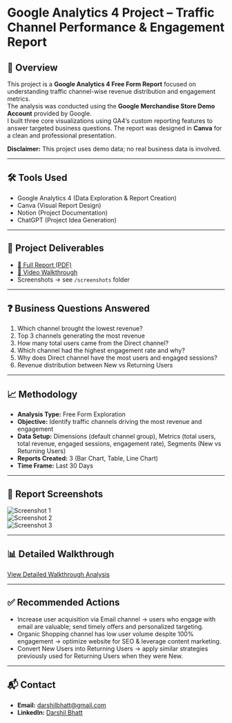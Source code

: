# Google Analytics 4 Project – Traffic Channel Performance & Engagement Report

## 📌 Overview
This project is a **Google Analytics 4 Free Form Report** focused on understanding traffic channel-wise revenue distribution and engagement metrics.  
The analysis was conducted using the **Google Merchandise Store Demo Account** provided by Google.  
I built three core visualizations using GA4’s custom reporting features to answer targeted business questions. The report was designed in **Canva** for a clean and professional presentation.

**Disclaimer:** This project uses demo data; no real business data is involved.

---

## 🛠 Tools Used
- Google Analytics 4 (Data Exploration & Report Creation)  
- Canva (Visual Report Design)  
- Notion (Project Documentation)  
- ChatGPT (Project Idea Generation)  

---

## 📂 Project Deliverables
- [📑 Full Report (PDF)](./Traffic_Channel_Performance_Report.pdf)  
- [🎥 Video Walkthrough](Insert_Your_Video_Link_Here)  
- Screenshots → see `/screenshots` folder  

---

## ❓ Business Questions Answered
1. Which channel brought the lowest revenue?  
2. Top 3 channels generating the most revenue  
3. How many total users came from the Direct channel?  
4. Which channel had the highest engagement rate and why?  
5. Why does Direct channel have the most users and engaged sessions?  
6. Revenue distribution between New vs Returning Users  

---

## 📈 Methodology
- **Analysis Type:** Free Form Exploration  
- **Objective:** Identify traffic channels driving the most revenue and engagement  
- **Data Setup:** Dimensions (default channel group), Metrics (total users, total revenue, engaged sessions, engagement rate), Segments (New vs Returning Users)  
- **Reports Created:** 3 (Bar Chart, Table, Line Chart)  
- **Time Frame:** Last 30 Days  

---

## 📸 Report Screenshots
![Screenshot 1](./screenshots/GA_4_Project_1.png)  
![Screenshot 2](./screenshots/GA_4_Project_2.png)  
![Screenshot 3](./screenshots/GA4_Project_3.png)  

---

## 📊 Detailed Walkthrough
[View Detailed Walkthrough Analysis](https://drive.google.com/file/d/1iFPHDs4M6Tpd9DMwoIzS6QuMT4UfgAJX/view?usp=drive_link)

---

## ✅ Recommended Actions
- Increase user acquisition via Email channel → users who engage with email are valuable; send timely offers and personalized targeting.  
- Organic Shopping channel has low user volume despite 100% engagement → optimize website for SEO & leverage content marketing.  
- Convert New Users into Returning Users → apply similar strategies previously used for Returning Users when they were New.  

---

## 📬 Contact
- **Email:** darshilbhatt@gmail.com  
- **LinkedIn:** [Darshil Bhatt](https://www.linkedin.com/in/darshil-bhatt-a2a6bb22a/)
